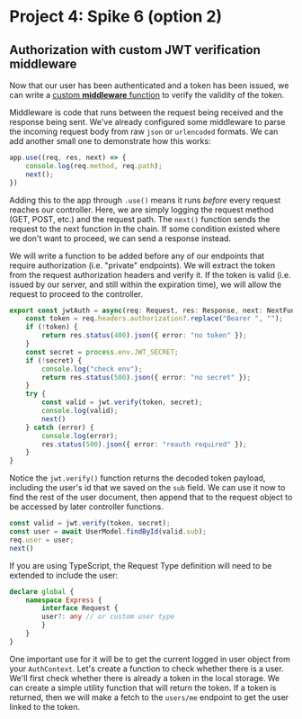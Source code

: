 # Project 4: Spike 6 (option 2)

## Authorization with custom JWT verification middleware

Now that our user has been authenticated and a token has been issued, we can write a [custom **middleware** function](https://expressjs.com/en/guide/using-middleware.html) to verify the validity of the token. 

Middleware is code that runs between the request being received and the response being sent. We've already configured some middleware to parse the incoming request body from raw `json` or `urlencoded` formats. We can add another small one to demonstrate how this works:

```ts
app.use((req, res, next) => {
    console.log(req.method, req.path);
    next();
})
```

Adding this to the app through `.use()` means it runs _before_ every request reaches our controller. Here, we are simply logging the request method (GET, POST, etc.) and the request path. The `next()` function sends the request to the next function in the chain. If some condition existed where we don't want to proceed, we can send a response instead.

We will write a function to be added before any of our endpoints that require authorization (i.e. "private" endpoints). We will extract the token from the request authorization headers and verify it. If the token is valid (i.e. issued by our server, and still within the expiration time), we will allow the request to proceed to the controller. 

```ts
export const jwtAuth = async(req: Request, res: Response, next: NextFunction) => {
    const token = req.headers.authorization?.replace("Bearer ", "");
    if (!token) {
        return res.status(400).json({ error: "no token" });
    }
    const secret = process.env.JWT_SECRET;
    if (!secret) {
        console.log("check env");
        return res.status(500).json({ error: "no secret" });
    }
    try {
        const valid = jwt.verify(token, secret);
        console.log(valid);
        next()
    } catch (error) {
        console.log(error);
        res.status(500).json({ error: "reauth required" });
    }
}
```

Notice the `jwt.verify()` function returns the decoded token payload, including the user's id that we saved on the `sub` field. We can use it now to find the rest of the user document, then append that to the request object to be accessed by later controller functions.

```ts
const valid = jwt.verify(token, secret);
const user = await UserModel.findById(valid.sub);
req.user = user;
next()
```

If you are using TypeScript, the Request Type definition will need to be extended to include the user:

```ts
declare global {
    namespace Express {
        interface Request {
        user?: any // or custom user type 
        }
    }
}
```

One important use for it will be to get the current logged in user object from your `AuthContext`. Let's create a function to check whether there is a user. We'll first check whether there is already a token in the local storage. We can create a simple utility function that will return the token. If a token is returned, then we will make a fetch to the `users/me` endpoint to get the user linked to the token.
